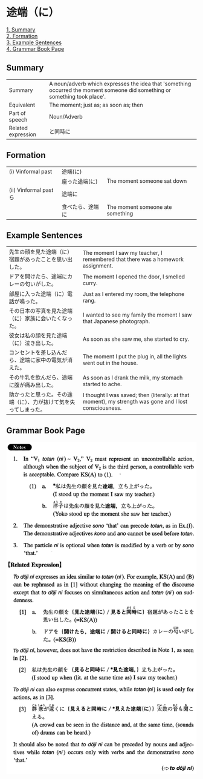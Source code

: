 # 途端（に）

[1. Summary](#summary)<br>
[2. Formation](#formation)<br>
[3. Example Sentences](#example-sentences)<br>
[4. Grammar Book Page](#grammar-book-page)<br>


## Summary

<table><tr>   <td>Summary</td>   <td>A noun/adverb which expresses the idea that 'something occurred the moment someone did something or something took place'.</td></tr><tr>   <td>Equivalent</td>   <td>The moment; just as; as soon as; then</td></tr><tr>   <td>Part of speech</td>   <td>Noun/Adverb</td></tr><tr>   <td>Related expression</td>   <td>と同時に</td></tr></table>

## Formation

<table class="table"><tbody><tr class="tr head"><td class="td"><span class="numbers">(i)</span> <span class="bold">Vinformal past</span></td><td class="td"><span class="concept">途端</span><span>(</span><span class="concept">に</span><span>)</span> </td><td class="td"></td></tr><tr class="tr"><td class="td"></td><td class="td"><span>座った</span><span class="concept">途端</span><span>(</span><span class="concept">に</span><span>)</span> </td><td class="td"><span>The moment someone sat down</span></td></tr><tr class="tr head"><td class="td"><span class="numbers">(ii)</span> <span class="bold">Vinformal pastら</span></td><td class="td"><span class="concept">途端に</span></td><td class="td"></td></tr><tr class="tr"><td class="td"></td><td class="td"><span>食べたら、</span><span class="concept">途端に</span></td><td class="td"><span>The moment someone ate something</span></td></tr></tbody></table>

## Example Sentences

<table><tr>   <td>先生の顔を見た途端（に）宿題があったことを思い出した。</td>   <td>The moment I saw my teacher, I remembered that there was a homework assignment.</td></tr><tr>   <td>ドアを開けたら、途端にカレーの匂いがした。</td>   <td>The moment I opened the door, I smelled curry.</td></tr><tr>   <td>部屋に入った途端（に）電話が鳴った。</td>   <td>Just as I entered my room, the telephone rang.</td></tr><tr>   <td>その日本の写真を見た途端（に）家族に会いたくなった。</td>   <td>I wanted to see my family the moment I saw that Japanese photograph.</td></tr><tr>   <td>彼女は私の顔を見た途端（に）泣き出した。</td>   <td>As soon as she saw me, she started to cry.</td></tr><tr>   <td>コンセントを差し込んだら、途端に家中の電気が消えた。</td>   <td>The moment I put the plug in, all the lights went out in the house.</td></tr><tr>   <td>その牛乳を飲んだら、途端に腹が痛み出した。</td>   <td>As soon as I drank the milk, my stomach started to ache.</td></tr><tr>   <td>助かったと思った。その途端（に）、力が抜けて気を失ってしまった。</td>   <td>I thought I was saved; then (literally: at that moment), my strength was gone and I lost consciousness.</td></tr></table>

## Grammar Book Page

![](../img/Intermediate途端(に).png)

